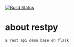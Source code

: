 [![Build Status](https://travis-ci.org/hqman/restpy.svg?branch=master)](https://travis-ci.org/hqman/restpy)

# about restpy

    a rest api demo base on flask